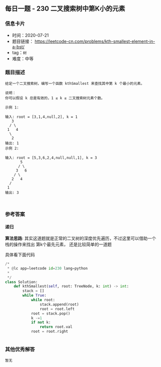 ## 每日一题 - 230 二叉搜索树中第K小的元素
### 信息卡片

- 时间：2020-07-21
- 题目链接： https://leetcode-cn.com/problems/kth-smallest-element-in-a-bst/
- tag：`树`
- 难度：中等

### 题目描述

```
给定一个二叉搜索树，编写一个函数 kthSmallest 来查找其中第 k 个最小的元素。

说明：
你可以假设 k 总是有效的，1 ≤ k ≤ 二叉搜索树元素个数。

示例 1:

输入: root = [3,1,4,null,2], k = 1
   3
  / \
 1   4
  \
   2
输出: 1
示例 2:

输入: root = [5,3,6,2,4,null,null,1], k = 3
       5
      / \
     3   6
    / \
   2   4
  /
 1
输出: 3
 
 
```



### 参考答案

#### 递归 

**算法思路**:
 其实这道题就是正常的二叉树的深度优先遍历，不过这里可以借助一个栈的操作来找出 第k个最先元素，
 还是比较简单的一道题
 
具体看下面代码

```python
/*
 * @lc app=leetcode id=230 lang=python
 *
 */
class Solution:
    def kthSmallest(self, root: TreeNode, k: int) -> int:
        stack = []
        while True:
            while root:
                stack.append(root)
                root = root.left
            root = stack.pop()
            k -=1
            if not k:
                return root.val
            root = root.right
 
```
 

### 其他优秀解答

```
暂无
```


